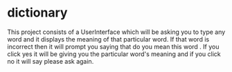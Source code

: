 # dictionary
This project consists of a UserInterface which will be asking you to type any word and it displays the meaning of that particular word. If that word is incorrect then it will prompt you saying that do you mean this word . If you click yes it will be giving you the particular word's meaning and if you click no it will say please ask again.
